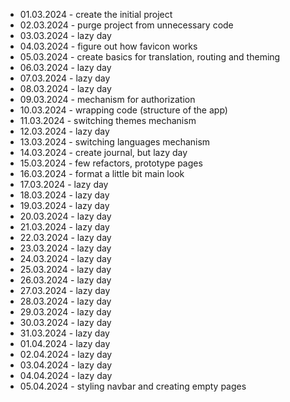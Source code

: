 - 01.03.2024 - create the initial project
- 02.03.2024 - purge project from unnecessary code
- 03.03.2024 - lazy day
- 04.03.2024 - figure out how favicon works
- 05.03.2024 - create basics for translation, routing and theming
- 06.03.2024 - lazy day
- 07.03.2024 - lazy day
- 08.03.2024 - lazy day
- 09.03.2024 - mechanism for authorization
- 10.03.2024 - wrapping code (structure of the app)
- 11.03.2024 - switching themes mechanism
- 12.03.2024 - lazy day
- 13.03.2024 - switching languages mechanism
- 14.03.2024 - create journal, but lazy day
- 15.03.2024 - few refactors, prototype pages
- 16.03.2024 - format a little bit main look
- 17.03.2024 - lazy day
- 18.03.2024 - lazy day
- 19.03.2024 - lazy day
- 20.03.2024 - lazy day
- 21.03.2024 - lazy day
- 22.03.2024 - lazy day
- 23.03.2024 - lazy day
- 24.03.2024 - lazy day
- 25.03.2024 - lazy day
- 26.03.2024 - lazy day
- 27.03.2024 - lazy day
- 28.03.2024 - lazy day
- 29.03.2024 - lazy day
- 30.03.2024 - lazy day
- 31.03.2024 - lazy day
- 01.04.2024 - lazy day
- 02.04.2024 - lazy day
- 03.04.2024 - lazy day
- 04.04.2024 - lazy day
- 05.04.2024 - styling navbar and creating empty pages
